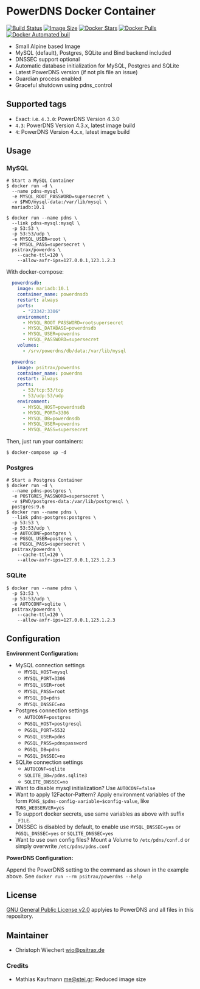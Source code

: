 # PowerDNS Docker Container

[![Build Status](https://travis-ci.org/psitrax/powerdns.svg)](https://travis-ci.org/psitrax/powerdns)
[![Image Size](https://images.microbadger.com/badges/image/psitrax/powerdns.svg)](https://microbadger.com/images/psitrax/powerdns)
[![Docker Stars](https://img.shields.io/docker/stars/psitrax/powerdns.svg)](https://hub.docker.com/r/psitrax/powerdns/)
[![Docker Pulls](https://img.shields.io/docker/pulls/psitrax/powerdns.svg)](https://hub.docker.com/r/psitrax/powerdns/)
[![Docker Automated buil](https://img.shields.io/docker/automated/psitrax/powerdns.svg)](https://hub.docker.com/r/psitrax/powerdns/)

* Small Alpine based Image
* MySQL (default), Postgres, SQLite and Bind backend included
* DNSSEC support optional
* Automatic database initialization for MySQL, Postgres and SQLite
* Latest PowerDNS version (if not pls file an issue)
* Guardian process enabled
* Graceful shutdown using pdns_control

## Supported tags

* Exact: i.e. `4.3.0`: PowerDNS Version 4.3.0
* `4.3`: PowerDNS Version 4.3.x, latest image build
* `4`: PowerDNS Version 4.x.x, latest image build

## Usage

### MySQL

```shell
# Start a MySQL Container
$ docker run -d \
  --name pdns-mysql \
  -e MYSQL_ROOT_PASSWORD=supersecret \
  -v $PWD/mysql-data:/var/lib/mysql \
  mariadb:10.1

$ docker run --name pdns \
  --link pdns-mysql:mysql \
  -p 53:53 \
  -p 53:53/udp \
  -e MYSQL_USER=root \
  -e MYSQL_PASS=supersecret \
  psitrax/powerdns \
    --cache-ttl=120 \
    --allow-axfr-ips=127.0.0.1,123.1.2.3
```

With docker-compose:
```yml
  powerdnsdb:
    image: mariadb:10.1
    container_name: powerdnsdb
    restart: always
    ports:
      - "23342:3306"
    environment:
      - MYSQL_ROOT_PASSWORD=rootsupersecret
      - MYSQL_DATABASE=powerdnsdb
      - MYSQL_USER=powerdns
      - MYSQL_PASSWORD=supersecret
    volumes:
      - /srv/powerdns/db/data:/var/lib/mysql

  powerdns:
    image: psitrax/powerdns
    container_name: powerdns
    restart: always
    ports:
      - 53/tcp:53/tcp
      - 53/udp:53/udp
    environment:
      - MYSQL_HOST=powerdnsdb
      - MYSQL_PORT=3306
      - MYSQL_DB=powerdnsdb
      - MYSQL_USER=powerdns
      - MYSQL_PASS=supersecret
```

Then, just run your containers:
```shell
$ docker-compose up -d
```

### Postgres

```shell
# Start a Postgres Container
$ docker run -d \
  --name pdns-postgres \
  -e POSTGRES_PASSWORD=supersecret \
  -v $PWD/postgres-data:/var/lib/postgresql \
  postgres:9.6
$ docker run --name pdns \
  --link pdns-postgres:postgres \
  -p 53:53 \
  -p 53:53/udp \
  -e AUTOCONF=postgres \
  -e PGSQL_USER=postgres \
  -e PGSQL_PASS=supersecret \
  psitrax/powerdns \
    --cache-ttl=120 \
    --allow-axfr-ips=127.0.0.1,123.1.2.3
```

### SQLite

```shell
$ docker run --name pdns \
  -p 53:53 \
  -p 53:53/udp \
  -e AUTOCONF=sqlite \
  psitrax/powerdns \
    --cache-ttl=120 \
    --allow-axfr-ips=127.0.0.1,123.1.2.3
```

## Configuration

**Environment Configuration:**

* MySQL connection settings
  * `MYSQL_HOST=mysql`
  * `MYSQL_PORT=3306`
  * `MYSQL_USER=root`
  * `MYSQL_PASS=root`
  * `MYSQL_DB=pdns`
  * `MYSQL_DNSSEC=no`
* Postgres connection settings
  * `AUTOCONF=postgres`
  * `PGSQL_HOST=postgresql`
  * `PGSQL_PORT=5532`
  * `PGSQL_USER=pdns`
  * `PGSQL_PASS=pdnspassword`
  * `PGSQL_DB=pdns`
  * `PGSQL_DNSSEC=no`
* SQLite connection settings
  * `AUTOCONF=sqlite`
  * `SQLITE_DB=/pdns.sqlite3`
  * `SQLITE_DNSSEC=no`
* Want to disable mysql initialization? Use `AUTOCONF=false`
* Want to apply 12Factor-Pattern? Apply environment variables of the form `PDNS_$pdns-config-variable=$config-value`, like `PDNS_WEBSERVER=yes`
* To support docker secrets, use same variables as above with suffix `_FILE`.
* DNSSEC is disabled by default, to enable use `MYSQL_DNSSEC=yes` or `PGSQL_DNSSEC=yes` or `SQLITE_DNSSEC=yes`
* Want to use own config files? Mount a Volume to `/etc/pdns/conf.d` or simply overwrite `/etc/pdns/pdns.conf`

**PowerDNS Configuration:**

Append the PowerDNS setting to the command as shown in the example above.
See `docker run --rm psitrax/powerdns --help`


## License

[GNU General Public License v2.0](https://github.com/PowerDNS/pdns/blob/master/COPYING) applyies to PowerDNS and all files in this repository.


## Maintainer

* Christoph Wiechert <wio@psitrax.de>

### Credits

* Mathias Kaufmann <me@stei.gr>: Reduced image size

